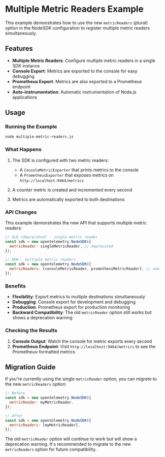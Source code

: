 # Multiple Metric Readers Example

This example demonstrates how to use the new `metricReaders` (plural) option in the NodeSDK configuration to register multiple metric readers simultaneously.

## Features

- **Multiple Metric Readers**: Configure multiple metric readers in a single SDK instance
- **Console Export**: Metrics are exported to the console for easy debugging
- **Prometheus Export**: Metrics are also exported to a Prometheus endpoint
- **Auto-instrumentation**: Automatic instrumentation of Node.js applications

## Usage

### Running the Example

```bash
node multiple-metric-readers.js
```

### What Happens

1. The SDK is configured with two metric readers:
   - A `ConsoleMetricExporter` that prints metrics to the console
   - A `PrometheusExporter` that exposes metrics on `http://localhost:9464/metrics`

2. A counter metric is created and incremented every second

3. Metrics are automatically exported to both destinations

### API Changes

This example demonstrates the new API that supports multiple metric readers:

```javascript
// OLD (deprecated) - single metric reader
const sdk = new opentelemetry.NodeSDK({
  metricReader: singleMetricReader, // deprecated
});

// NEW - multiple metric readers
const sdk = new opentelemetry.NodeSDK({
  metricReaders: [consoleMetricReader, prometheusMetricReader], // new
});
```

### Benefits

- **Flexibility**: Export metrics to multiple destinations simultaneously
- **Debugging**: Console export for development and debugging
- **Production**: Prometheus export for production monitoring
- **Backward Compatibility**: The old `metricReader` option still works but shows a deprecation warning

### Checking the Results

1. **Console Output**: Watch the console for metric exports every second
2. **Prometheus Endpoint**: Visit `http://localhost:9464/metrics` to see the Prometheus-formatted metrics

## Migration Guide

If you're currently using the single `metricReader` option, you can migrate to the new `metricReaders` option:

```javascript
// Before
const sdk = new opentelemetry.NodeSDK({
  metricReader: myMetricReader,
});

// After
const sdk = new opentelemetry.NodeSDK({
  metricReaders: [myMetricReader],
});
```

The old `metricReader` option will continue to work but will show a deprecation warning. It's recommended to migrate to the new `metricReaders` option for future compatibility. 